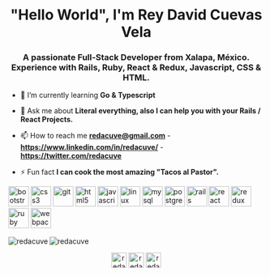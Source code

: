 <h1 align="center">"Hello World", I'm Rey David Cuevas Vela</h1>
<h3 align="center">A passionate Full-Stack Developer from Xalapa, México. Experience with Rails, Ruby, React & Redux, Javascript, CSS & HTML.</h3>

- 🌱 I’m currently learning **Go & Typescript**

- 💬 Ask me about **Literal everything, also I can help you with your Rails / React Projects.**

- 📫 How to reach me **redacuve@gmail.com** - **https://www.linkedin.com/in/redacuve/** - **https://twitter.com/redacuve**

- ⚡ Fun fact **I can cook the most amazing "Tacos al Pastor".**

<p align="left"><img src="https://devicons.github.io/devicon/devicon.git/icons/bootstrap/bootstrap-plain.svg" alt="bootstrap" width="40" height="40"/> <img src="https://devicons.github.io/devicon/devicon.git/icons/css3/css3-original-wordmark.svg" alt="css3" width="40" height="40"/> <img src="https://www.vectorlogo.zone/logos/git-scm/git-scm-icon.svg" alt="git" width="40" height="40"/> <img src="https://devicons.github.io/devicon/devicon.git/icons/html5/html5-original-wordmark.svg" alt="html5" width="40" height="40"/> <img src="https://devicons.github.io/devicon/devicon.git/icons/javascript/javascript-original.svg" alt="javascript" width="40" height="40"/> <img src="https://devicons.github.io/devicon/devicon.git/icons/linux/linux-original.svg" alt="linux" width="40" height="40"/> <img src="https://devicons.github.io/devicon/devicon.git/icons/mysql/mysql-original-wordmark.svg" alt="mysql" width="40" height="40"/> <img src="https://devicons.github.io/devicon/devicon.git/icons/postgresql/postgresql-original-wordmark.svg" alt="postgresql" width="40" height="40"/> <img src="https://devicons.github.io/devicon/devicon.git/icons/rails/rails-original-wordmark.svg" alt="rails" width="40" height="40"/> <img src="https://devicons.github.io/devicon/devicon.git/icons/react/react-original-wordmark.svg" alt="react" width="40" height="40"/> <img src="https://devicons.github.io/devicon/devicon.git/icons/redux/redux-original.svg" alt="redux" width="40" height="40"/> <img src="https://devicons.github.io/devicon/devicon.git/icons/ruby/ruby-original-wordmark.svg" alt="ruby" width="40" height="40"/> <img src="https://devicons.github.io/devicon/devicon.git/icons/webpack/webpack-original.svg" alt="webpack" width="40" height="40"/></p><img align="left" src="https://github-readme-stats.vercel.app/api/top-langs/?username=redacuve&layout=compact&hide=html" alt="redacuve" />

<img align="center" src="https://github-readme-stats.vercel.app/api?username=redacuve&show_icons=true" alt="redacuve" />

<p align="center">
<a href="https://codepen.io/redacuve" target="blank"><img align="center" src="https://cdn.jsdelivr.net/npm/simple-icons@3.0.1/icons/codepen.svg" alt="redacuve" height="30" width="30" /></a>
<a href="https://twitter.com/redacuve" target="blank"><img align="center" src="https://cdn.jsdelivr.net/npm/simple-icons@3.0.1/icons/twitter.svg" alt="redacuve" height="30" width="30" /></a>
<a href="https://linkedin.com/in/redacuve" target="blank"><img align="center" src="https://cdn.jsdelivr.net/npm/simple-icons@3.0.1/icons/linkedin.svg" alt="redacuve" height="30" width="30" /></a>
</p>
